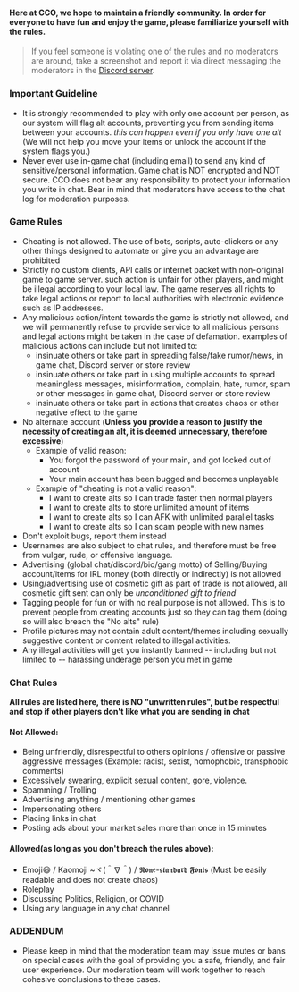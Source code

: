 

#### Here at CCO, we hope to maintain a friendly community. In order for everyone to have fun and enjoy the game, please familiarize yourself with the rules. 

> If you feel someone is violating one of the rules and no moderators are around, take a screenshot and report it via direct messaging the moderators in the [Discord server](https://discord.gg/kbjjdpWFPb).
### Important Guideline
* It is strongly recommended to play with only one account per person, as our system will flag alt accounts, preventing you from sending items between your accounts. *this can happen even if you only have one alt* (We will not help you move your items or unlock the account if the system flags you.)
* Never ever use in-game chat (including email) to send any kind of sensitive/personal information. Game chat is NOT encrypted and NOT secure. CCO does not bear any responsibility to protect your information you write in chat. Bear in mind that moderators have access to the chat log for moderation purposes. 

### Game Rules
* Cheating is not allowed. The use of bots, scripts, auto-clickers or any other things designed to automate or give you an advantage are prohibited
* Strictly no custom clients, API calls or internet packet with non-original game to game server. such action is unfair for other players, and might be illegal according to your local law. The game reserves all rights to take legal actions or report to local authorities with electronic evidence such as IP addresses.
* Any malicious action/intent towards the game is strictly not allowed, and we will permanently refuse to provide service to all malicious persons and legal actions might be taken in the case of defamation. examples of malicious actions can include but not limited to: 
   * insinuate others or take part in spreading false/fake rumor/news, in game chat, Discord server or store review
   * insinuate others or take part in using multiple accounts to spread meaningless messages, misinformation, complain, hate, rumor, spam or other messages in game chat, Discord server or store review
   * insinuate others or take part in actions that creates chaos or other negative effect to the game
* No alternate account (**Unless you provide a reason to justify the necessity of creating an alt, it is deemed unnecessary, therefore excessive**) 
    * Example of valid reason:
      * You forgot the password of your main, and got locked out of account
      * Your main account has been bugged and becomes unplayable
    * Example of "cheating is not a valid reason":  
      * I want to create alts so I can trade faster then normal players
      * I want to create alts to store unlimited amount of items
      * I want to create alts so I can AFK with unlimited parallel tasks
      * I want to create alts so I can scam people with new names
* Don't exploit bugs, report them instead
* Usernames are also subject to chat rules, and therefore must be free from vulgar, rude, or offensive language.
* Advertising (global chat/discord/bio/gang motto) of Selling/Buying account/items for IRL money (both directly or indirectly) is not allowed
* Using/advertising use of cosmetic gift as part of trade is not allowed, all cosmetic gift sent can only be *unconditioned gift to friend*
* Tagging people for fun or with no real purpose is not allowed. This is to prevent people from creating accounts just so they can tag them (doing so will also breach the "No alts" rule) 
* Profile pictures may not contain adult content/themes including sexually suggestive content or content related to illegal activities.
* Any illegal activities will get you instantly banned -- including but not limited to -- harassing underage person you met in game

### Chat Rules
**All rules are listed here, there is NO "unwritten rules", but be respectful and stop if other players don't like what you are sending in chat**
#### Not Allowed: 
* Being unfriendly, disrespectful to others opinions / offensive or passive aggressive messages (Example: racist, sexist, homophobic, transphobic comments)
* Excessively swearing, explicit sexual content, gore, violence.
* Spamming / Trolling
* Advertising anything / mentioning other games 
* Impersonating others  
* Placing links in chat
* Posting ads about your market sales more than once in 15 minutes

#### Allowed(as long as you don't breach the rules above):
* Emoji😃 / Kaomoji ~ヾ(＾∇＾) / 𝕹𝖔𝖓𝖊-𝖘𝖙𝖆𝖓𝖉𝖆𝖗𝖉 𝕱𝖔𝖓𝖙𝖘 (Must be easily readable and does not create chaos)
* Roleplay
* Discussing Politics, Religion, or COVID
* Using any language in any chat channel

### ADDENDUM
* Please keep in mind that the moderation team may issue mutes or bans on special cases with the goal of providing you a safe, friendly, and fair user experience. Our moderation team will work together to reach cohesive conclusions to these cases.

